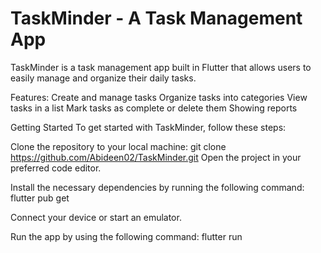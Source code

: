 # TaskMinder - A Task Management App
TaskMinder is a task management app built in Flutter that allows users to easily manage and organize their daily tasks.

Features:
Create and manage tasks
Organize tasks into categories
View tasks in a list
Mark tasks as complete or delete them
Showing reports

Getting Started
To get started with TaskMinder, follow these steps:

Clone the repository to your local machine:
git clone https://github.com/Abideen02/TaskMinder.git
Open the project in your preferred code editor.

Install the necessary dependencies by running the following command:
flutter pub get

Connect your device or start an emulator.

Run the app by using the following command:
flutter run
